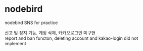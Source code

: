 # nodebird
nodebird SNS for practice

신고 및 정지 기능, 계정 삭제, 카카오로그인 미구현
<br/>
report and ban functon, deleting account and kakao-login did not implement
